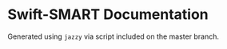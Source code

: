 Swift-SMART Documentation
=========================

Generated using `jazzy` via script included on the master branch.
